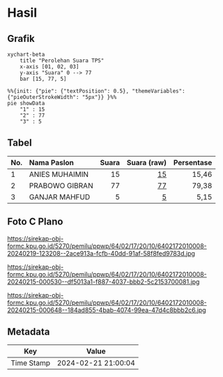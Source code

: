 # Hasil

## Grafik

```mermaid
xychart-beta
    title "Perolehan Suara TPS"
    x-axis [01, 02, 03]
    y-axis "Suara" 0 --> 77
    bar [15, 77, 5]
```

```mermaid
%%{init: {"pie": {"textPosition": 0.5}, "themeVariables": {"pieOuterStrokeWidth": "5px"}} }%%
pie showData
    "1" : 15
    "2" : 77
    "3" : 5
```

## Tabel

| No. | Nama Paslon    | Suara | Suara (raw) | Persentase |
|:--- |:-------------- | -----:| -----------:| ----------:|
| 1   | ANIES MUHAIMIN | 15    | [15][p-1]   | 15,46      |
| 2   | PRABOWO GIBRAN | 77    | [77][p-2]   | 79,38      |
| 3   | GANJAR MAHFUD  | 5     | [5][p-3]    | 5,15       |


[p-1]: https://github.com/gigit-pemilu/pemilu-2024-64-kalimantan-timur/blob/main/pilpres/hitung-suara/sub/64-kalimantan-timur/sub/02-kutai-kartanegara/sub/17-marang-kayu/sub/2010-semangko/sub/008-tps/sub/paslon-1.txt
[p-2]: https://github.com/gigit-pemilu/pemilu-2024-64-kalimantan-timur/blob/main/pilpres/hitung-suara/sub/64-kalimantan-timur/sub/02-kutai-kartanegara/sub/17-marang-kayu/sub/2010-semangko/sub/008-tps/sub/paslon-2.txt
[p-3]: https://github.com/gigit-pemilu/pemilu-2024-64-kalimantan-timur/blob/main/pilpres/hitung-suara/sub/64-kalimantan-timur/sub/02-kutai-kartanegara/sub/17-marang-kayu/sub/2010-semangko/sub/008-tps/sub/paslon-3.txt

## Foto C Plano

https://sirekap-obj-formc.kpu.go.id/5270/pemilu/ppwp/64/02/17/20/10/6402172010008-20240219-123208--2ace913a-fcfb-40dd-91af-58f8fed9783d.jpg

https://sirekap-obj-formc.kpu.go.id/5270/pemilu/ppwp/64/02/17/20/10/6402172010008-20240215-000530--df5013a1-f887-4037-bbb2-5c2153700081.jpg

https://sirekap-obj-formc.kpu.go.id/5270/pemilu/ppwp/64/02/17/20/10/6402172010008-20240215-000648--184ad855-4bab-4074-99ea-47d4c8bbb2c6.jpg


## Metadata

| Key        | Value               |
| ---------- | ------------------- |
| Time Stamp | 2024-02-21 21:00:04 |



